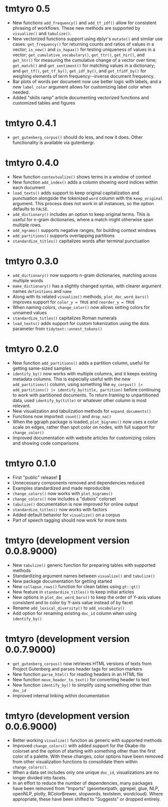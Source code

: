 # tmtyro 0.5

* New functions `add_frequency()` and `add_tf_idf()` allow for consistent phrasing of workflows. These new methods are supported by `visualize()` and `tabulize()`.
* New vectorized functions support using dplyr's `mutate()` and similar use cases: `get_frequency()` for returning counts and ratios of values in a vector; `is_new()` and `is_hapax()` for testing uniqueness of values in a vector; `get_cumulative_vocabulary()`, `get_ttr()`, `get_hir()`, and `get_htr()` for measuring the cumulative change of a vector over time; `get_match()` and `get_sentiment()` for matching values in a dictionary; and `get_tf()`, `get_tf_by()`, `get_idf_by()`, and `get_tfidf_by()` for weighing elements of term frequency--inverse document frequency.
* Bar plots of words per document now use better logic with labels, and a new `label_color` argument allows for customizing label color when needed.
* Added "skills ramp" article documenting vectorized functions and customized tables and figures 

# tmtyro 0.4.1

* `get_gutenberg_corpus()` should do less, and now it does. Other functionality is available via gutenbergr.

# tmtyro 0.4.0

* New function `contextualize()` shows terms in a window of context
* New function `add_index()` adds a column showing word indices within each document
* `load_texts()` adds support to keep original capitalization and punctuation alongside the tokenized `word` column with the `keep_original` argument. This process does not work in all instances, so the option defaults to `FALSE`.
* `add_dictionary()` includes an option to keep original terms. This is useful for n-gram dictionaries, where a match might otherwise span multiple rows.
* `add_ngrams()` supports negative ranges, for building context windows
* `add_partitions()` supports overlapping partitions
* `standardize_titles()` capitalizes words after terminal punctuation

# tmtyro 0.3.0

* `add_dictionary()` now supports n-gram dictionaries, matching across multiple words
* `make_dictionary()` has a slightly changed syntax, with clearer argument names `definitions` and `name`
* Along with its related `visualize()` methods, `plot_doc_word_bars()` improves support for `color_y = TRUE` and `reorder_y = TRUE`
* When naming colors, `change_color()` now allows setting colors for unnamed values
* `standardize_titles()` capitalizes Roman numerals 
* `load_texts()` adds support for custom tokenization using the dots parameter from `tidytext::unnest_tokens()`

# tmtyro 0.2.0

* New function `add_partitions()` adds a partition column, useful for getting same-sized samples
* `identify_by()` now works with multiple columns, and it keeps existing metadata columns. This is especially useful with the new `add_partitions()` column, using something like `my_corpus() |> add_partitions() |> identify_by(title, partition)` before continuing to work with partitioned documents. To return framing to unpartitioned data, used `identify_by(title)` or whatever other column is most relevant.
* New visualization and tabulization methods for `expand_documents()`
* Functions now imported: `count()` and `drop_na()`
* When the ggraph package is loaded, `plot_bigrams()` now uses a color scale on edges, rather than spot color on nodes, with full support for `change_color()`
* Improved documentation with website articles for customizing colors and showing code comparisons

# tmtyro 0.1.0

* First "public" release! 🎉
* Unnecessary components removed and dependencies reduced
* Examples standardized and made reproducible
* `change_colors()` now works with `plot_bigrams()`
* `change_colors()` now includes a "dubois" colorset
* `tabulize()` documentation is now improved for online output
* `standardize_titles()` now works with factors
* Added default behavior for `visualize()` on a corpus
* Part of speech tagging should now work for more texts

# tmtyro (development version 0.0.8.9000)

* New `tabulize()` generic function for preparing tables with supported methods
* Standardizing argument names between `visualize()` and `tabulize()`
* New package documentation for getting started
* New `collapse_rows()` function for clean tables using `gt::gt()`
* New feature in `standardize_titles()` to keep initial articles
* New options in `plot_doc_word_bars()` to keep the order of Y-axis values consistent and to color by Y-axis value instead of by facet
* Rename `add_lexical_diversity()` to `add_vocabulary()`
* Add option for renaming existing `doc_id` column when using `identify_by()`

# tmtyro (development version 0.0.7.9000)

* `get_gutenberg_corpus()` now retrieves HTML versions of texts from Project Gutenberg and parses header tags for section markers
* New function `parse_html()` for reading headers in an HTML file
* New function `move_header_to_text()` for converting header to text
* New function `identify_by()` to simplify using something other than `doc_id`
* Improved internal linking within documentation

# tmtyro (development version 0.0.6.9000)

* Better working `visualize()` function as generic with supported methods
* Improved `change_colors()` with added support for the Okabe-Ito colorset and the option of starting with something other than the first color of a palette. With these changes, color options have been removed from other visualization functions to consolidate them within `change_colors()`.
* When a data set includes only one unique `doc_id`, visualizations are no longer divided into facets.
* In an effort to reduce the number of dependencies, many packages have been removed from "Imports" (geomtextpath, ggrepel, glue, NLP, openNLP, plotly, RColorBrewer, stopwords, textstem, wordcloud). Where appropriate, these have been shifted to "Suggests" or dropped entirely.
